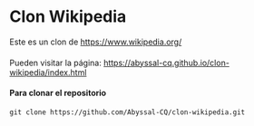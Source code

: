 # Clon Wikipedia
Este es un clon de https://www.wikipedia.org/
####
Pueden visitar la página: https://abyssal-cq.github.io/clon-wikipedia/index.html
#### Para clonar el repositorio
`git clone https://github.com/Abyssal-CQ/clon-wikipedia.git`
